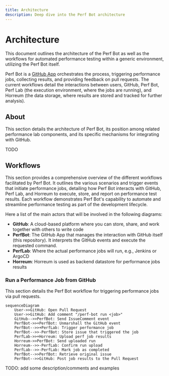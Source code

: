 ```yaml
---
title: Architecture
description: Deep dive into the Perf Bot architecture
---
```


# Architecture

This document outlines the architecture of the Perf Bot as well as the workflows for automated performance testing 
within a generic environment, utilizing the Perf Bot itself. 

Perf Bot is a [GitHub App](https://docs.github.com/en/apps/using-github-apps/about-using-github-apps) 
orchestrates the process, triggering performance jobs, collecting results, and providing feedback on pull requests. 
The current workflows detail the interactions between users, GitHub, Perf Bot, Perf Lab (the execution environment,
where the jobs are running), and Horreum (the data storage, where results are stored and tracked for further analysis).

## About

This section details the architecture of Perf Bot, its position among related performance lab components, 
and its specific mechanisms for integrating with GitHub.

TODO

## Workflows

This section provides a comprehensive overview of the different workflows facilitated by Perf Bot. 
It outlines the various scenarios and trigger events that initiate performance jobs, detailing how Perf Bot 
interacts with GitHub, Perf Lab, and Horreum to execute, store, and report on performance test results. 
Each workflow demonstrates Perf Bot's capability to automate and streamline performance testing as part of 
the development lifecycle.

Here a list of the main actors that will be involved in the following diagrams:

* **GitHub**: A cloud-based platform where you can store, share, and work together with others to write code
* **PerfBot**: The GitHub App that manages the interaction with GitHub itself (this repository). It 
  interprets the GitHub events and execute the requested command.
* **PerfLab**: Where the actual performance jobs will run, e.g., Jenkins or ArgoCD
* **Horreum**: Horreum is used as backend datastore for performance jobs results

### Run a Performance Job from GitHub

This section details the Perf Bot workflow for triggering performance jobs via pull requests.

```mermaid
sequenceDiagram
    User->>GitHub: Open Pull Request
    User->>GitHub: Add comment "/perf-bot run <job>"
    GitHub-->>PerfBot: Send IssueComment event
    PerfBot->>+PerfBot: Unmarshall the GitHub event
    PerfBot-->>+PerfLab: Trigger performance job
    PerfBot-->>-PerfBot: Store issue that triggered the job
    PerfLab->>+Horreum: Upload perf job results
    Horreum->>PerfBot: Send uploaded run
    Horreum-->>-PerfLab: Confirm run upload
    PerfLab-->>-PerfLab: Mark job as completed
    PerfBot-->>PerfBot: Retrieve original issue
    PerfBot-->>GitHub: Post job results to the Pull Request
```

TODO: add some description/comments and examples